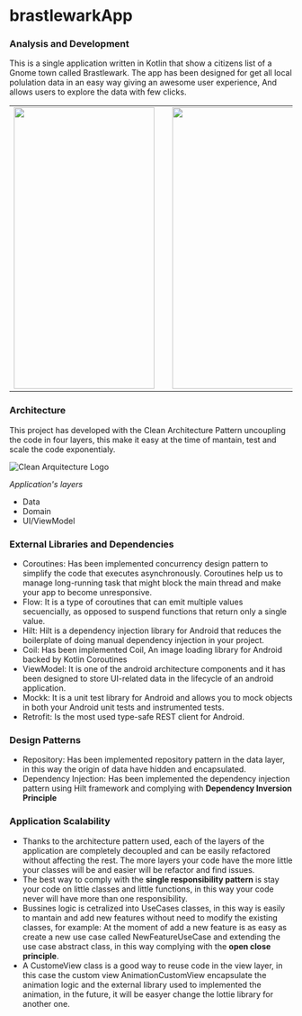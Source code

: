 # brastlewarkApp
### Analysis and Development ### 
This is a single application written in Kotlin that show a citizens list of a Gnome town called Brastlewark. 
The app has been designed for get all local polulation data in an easy way giving an awesome user experience,
And allows users to explore the data with few clicks.

<table>
 <tr>
 <td class="left"><img src="https://user-images.githubusercontent.com/11722763/172071885-581614f4-b912-4e4f-b854-a050ffd4d20f.png" data-canonical-src="https://user-images.githubusercontent.com/11722763/172071885-581614f4-b912-4e4f-b854-a050ffd4d20f.png" width="250" height="500" /></td>
 <td class="middle">
  <td class="left"><img src="https://user-images.githubusercontent.com/11722763/172072266-dda4b5ab-1151-4a32-aea2-7c84b686b464.png" data-canonical-src="https://user-images.githubusercontent.com/11722763/172072266-dda4b5ab-1151-4a32-aea2-7c84b686b464.png" width="250" height="500" /></td>
 </td>
 <td class="right"><img src="https://user-images.githubusercontent.com/11722763/172071892-3105b339-9358-4190-8e25-87ce939ccdc8.png" data-canonical-src="https://user-images.githubusercontent.com/11722763/172071892-3105b339-9358-4190-8e25-87ce939ccdc8.png" width="250" height="500" />
</td>
 </tr>
</table>

### Architecture ###
This project has developed with the Clean Architecture Pattern uncoupling the code in four layers, this make it easy at the time of mantain, test and scale the code exponentialy.

![Clean Arquitecture Logo](https://res.cloudinary.com/practicaldev/image/fetch/s--T7GIdw6s--/c_limit%2Cf_auto%2Cfl_progressive%2Cq_auto%2Cw_880/https://miro.medium.com/max/1488/1%2AD1EvAeK74Gry46JMZM4oOQ.png "An exemplary image")

*Application's layers*
  * Data
  * Domain
  * UI/ViewModel

### External Libraries and Dependencies ###
 * Coroutines: Has been implemented concurrency design pattern to simplify the code that executes asynchronously. Coroutines help us to manage long-running task that might block the main thread and make your app to become unresponsive.  
 * Flow: It is a type of coroutines that can emit multiple values secuencially, as opposed to suspend functions that return only a single value.
 * Hilt: Hilt is a dependency injection library for Android that reduces the boilerplate of doing manual dependency injection in your project.
 * Coil: Has been implemented Coil, An image loading library for Android backed by Kotlin Coroutines
 * ViewModel: It is one of the android architecture components and it has been designed to store UI-related data in the lifecycle of an android application.
 * Mockk: It is a unit test library for Android and allows you to mock objects in both your Android unit tests and instrumented tests.
 * Retrofit: Is the most used type-safe REST client for Android.
 
 ### Design Patterns ###
  * Repository: Has been implemented repository pattern in the data layer, in this way the origin of data have hidden and encapsulated.
  * Dependency Injection: Has been implemented the dependency injection pattern using Hilt framework and complying with **Dependency Inversion Principle**
 
 ### Application Scalability ###
  * Thanks to the architecture  pattern used, each of the layers of the application are completely decoupled and can be easily refactored without affecting the rest. The more layers your code have the more little your classes will be and easier will be refactor and find issues.
  * The best way to comply with the **single responsibility pattern** is stay your code on little classes and little functions, in this way your code never will have more than one responsibility.
  * Bussines logic is cetralized into UseCases classes, in this way is easily to mantain and add new features without need to modify the existing classes, for example: At the moment of add a new feature is as easy as create a new use case called NewFeatureUseCase and extending the use case abstract class, in this way complying with the **open close principle**.
  * A CustomeView class is a good way to reuse code in the view layer, in this case the custom view AnimationCustomView encapsulate the animation logic and the external library used to implemented the animation, in the future, it will be easyer change the lottie library for another one.
  
